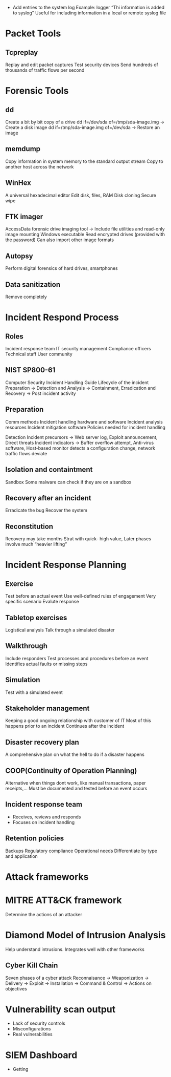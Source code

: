 - Add entries to the system log
Example: logger “Thi information is added to syslog”
Useful for including information in a local or remote syslog file


# Packet Tools
## Tcpreplay
Replay and edit packet captures
Test security devices
Send hundreds of thousands of traffic flows per second

# Forensic Tools
## dd
Create a bit by bit copy of a drive
dd if=/dev/sda of=/tmp/sda-image.img → Create a disk image
dd if=/tmp/sda-image.img of=/dev/sda → Restore an image

## memdump
Copy information in system memory to the standard output stream
Copy to another host across the network

## WinHex
A universal hexadecimal editor
Edit disk, files, RAM
Disk cloning
Secure wipe

## FTK imager
AccessData forensic drive imaging tool → Include file utilities and read-only image mounting
Windows executable
Read encrypted drives (provided with the password)
Can also import other image formats

## Autopsy
Perform digital forensics of hard drives, smartphones

## Data sanitization
Remove completely

# Incident Respond Process

## Roles
Incident response team
IT security management
Compliance officers
Technical staff
User community

## NIST SP800-61
Computer Security Incident Handling Guide
Lifecycle of the incident
Preparation → Detection and Analysis → Containment, Erradication and Recovery → Post incident activity

## Preparation
Comm methods
Incident handling hardware and software
Incident analysis resources
Incident mitigation software
Policies needed for incident handling

Detection
Incident precursors → Web server log, Exploit announcement, Direct threats
Incident indicators → Buffer overflow attempt, Anti-virus software, Host-based monitor detects a configuration change, network traffic flows deviate

## Isolation and containtment
Sandbox
Some malware can check if they are on a sandbox

## Recovery after an incident
Erradicate the bug
Recover the system

## Reconstitution
Recovery may take months
Strat with quick- high value, Later phases involve much “heavier lifting”


# Incident Response Planning

## Exercise
Test before an actual event
Use well-defined rules of engagement
Very specific scenario
Evalute response


## Tabletop exercises
Logistical analysis
Talk through a simulated disaster

## Walkthrough
Include responders
Test processes and procedures before an event
Identifies actual faults or missing steps

## Simulation
Test with a simulated  event

## Stakeholder management
Keeping a good ongoing relationship with customer of IT
Most of this happens prior to an incident
Continues after the incident


## Disaster recovery plan
A comprehensive plan on what the hell to do if a disaster happens

## COOP(Continuity of Operation Planning)
Alternative when things dont work, like manual transactions, paper receipts,… Must be documented and tested before an event occurs

## Incident response team
- Receives, reviews and responds
- Focuses on incident handling
## Retention policies
Backups
Regulatory compliance
Operational needs
Differentiate by type and application

# Attack frameworks

# MITRE ATT&CK framework
Determine the actions of an attacker

# Diamond Model of Intrusion Analysis
Help understand intrusions. Integrates well with other frameworks

## Cyber Kill Chain
Seven phases of a cyber attack
Reconnaisance → Weaponization → Delivery → Exploit → Installation → Command & Control → Actions on objectives

# Vulnerability scan output

- Lack of security controls
- Misconfigurations
- Real vulnerabilities

# SIEM Dashboard
- Getting 